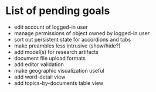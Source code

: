 # List of pending goals

- edit account of logged-in user
- manage permissions of object owned by logged-in user
- sort out persistent state for accordions and tabs
- make preambles less intrusive (show/hide?)
- add model(s) for research artifacts
- document file upload formats
- add editor validation
- make geographic visualization useful
- add word-detail view
- add topics-by-documents table view

